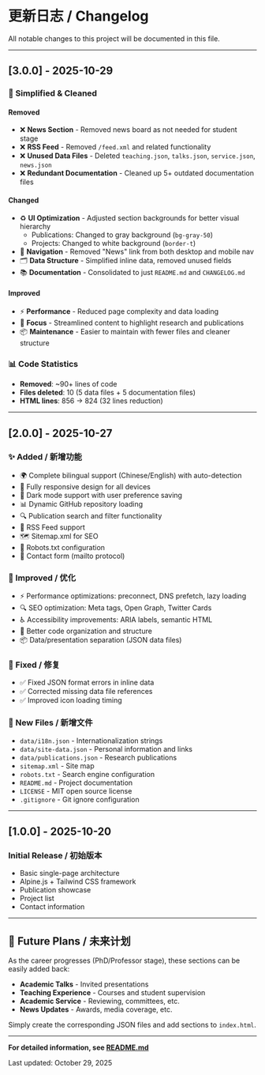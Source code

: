 # 更新日志 / Changelog

All notable changes to this project will be documented in this file.

---

## [3.0.0] - 2025-10-29

### 🧹 Simplified & Cleaned

#### Removed
- ❌ **News Section** - Removed news board as not needed for student stage
- ❌ **RSS Feed** - Removed `/feed.xml` and related functionality
- ❌ **Unused Data Files** - Deleted `teaching.json`, `talks.json`, `service.json`, `news.json`
- ❌ **Redundant Documentation** - Cleaned up 5+ outdated documentation files

#### Changed
- ♻️ **UI Optimization** - Adjusted section backgrounds for better visual hierarchy
  - Publications: Changed to gray background (`bg-gray-50`)
  - Projects: Changed to white background (`border-t`)
- 📝 **Navigation** - Removed "News" link from both desktop and mobile nav
- 🗂️ **Data Structure** - Simplified inline data, removed unused fields
- 📚 **Documentation** - Consolidated to just `README.md` and `CHANGELOG.md`

#### Improved
- ⚡ **Performance** - Reduced page complexity and data loading
- 🎯 **Focus** - Streamlined content to highlight research and publications
- 📦 **Maintenance** - Easier to maintain with fewer files and cleaner structure

### 📊 Code Statistics
- **Removed**: ~90+ lines of code
- **Files deleted**: 10 (5 data files + 5 documentation files)
- **HTML lines**: 856 → 824 (32 lines reduction)

---

## [2.0.0] - 2025-10-27

### ✨ Added / 新增功能
- 🌍 Complete bilingual support (Chinese/English) with auto-detection
- 📱 Fully responsive design for all devices
- 🎨 Dark mode support with user preference saving
- 📊 Dynamic GitHub repository loading
- 🔍 Publication search and filter functionality
- 📡 RSS Feed support
- 🗺️ Sitemap.xml for SEO
- 🤖 Robots.txt configuration
- 📧 Contact form (mailto protocol)

### 🎨 Improved / 优化
- ⚡ Performance optimizations: preconnect, DNS prefetch, lazy loading
- 🔍 SEO optimization: Meta tags, Open Graph, Twitter Cards
- ♿ Accessibility improvements: ARIA labels, semantic HTML
- 🎯 Better code organization and structure
- 📦 Data/presentation separation (JSON data files)

### 🐛 Fixed / 修复
- ✅ Fixed JSON format errors in inline data
- ✅ Corrected missing data file references
- ✅ Improved icon loading timing

### 📁 New Files / 新增文件
- `data/i18n.json` - Internationalization strings
- `data/site-data.json` - Personal information and links
- `data/publications.json` - Research publications
- `sitemap.xml` - Site map
- `robots.txt` - Search engine configuration
- `README.md` - Project documentation
- `LICENSE` - MIT open source license
- `.gitignore` - Git ignore configuration

---

## [1.0.0] - 2025-10-20

### Initial Release / 初始版本
- Basic single-page architecture
- Alpine.js + Tailwind CSS framework
- Publication showcase
- Project list
- Contact information

---

## 🎯 Future Plans / 未来计划

As the career progresses (PhD/Professor stage), these sections can be easily added back:
- **Academic Talks** - Invited presentations
- **Teaching Experience** - Courses and student supervision
- **Academic Service** - Reviewing, committees, etc.
- **News Updates** - Awards, media coverage, etc.

Simply create the corresponding JSON files and add sections to `index.html`.

---

**For detailed information, see [README.md](README.md)**

Last updated: October 29, 2025
